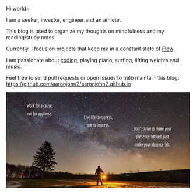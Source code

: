 Hi world~

I am a seeker, investor, engineer and an athlete.

This blog is used to organize my thoughts on mindfulness and my reading/study notes.

Currently, I focus on projects that keep me in a constant state of <a href="https://en.wikipedia.org/wiki/Flow_(psychology)" target="_blank" rel="noopener noreferrer">Flow</a>.

I am passionate about <a href="https://github.com/aaronjohn2" target="_blank" rel="noopener noreferrer">coding</a>, playing piano, surfing, lifting weights and <a href="https://soundcloud.app.goo.gl/oG6JNjs55pSMQA1eA" target="_blank" rel="noopener noreferrer">music</a>.

Feel free to send pull requests or open issues to help maintain this blog: https://github.com/aaronjohn2/aaronjohn2.github.io

![](/assets/quote.jpg)

